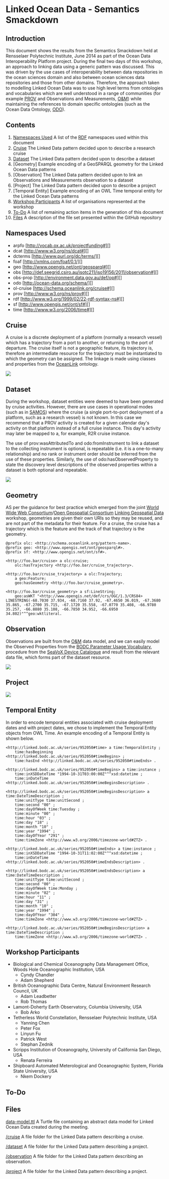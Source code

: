 Linked Ocean Data - Semantics Smackdown
=======================================

Introduction
------------

This document shows the results from the Semantics Smackdown held at 
Rensselaer Polytechnic Institute, June 2014 as part of the Ocean Data 
Interoperability Platform project. During the final two days of this 
workshop, an approach to linking data using a generic pattern was discussed. 
This was driven by the use cases of interoperability between data 
repositories in the ocean sciences domain and also between ocean sciences data 
repositories and those from other domains. Therefore, the approach taken to 
modelling Linked Ocean Data was to use high level terms from ontologies and 
vocabularies which are well understood in a range of communities (for example 
[PROV][prov] and Observations and Measurements, [O&M][om]) while maintaining the 
references to domain specific ontologies (such as the Ocean Data Ontology, 
[ODO][odo]). 

Contents
--------

1. [Namespaces Used][] A list of the [RDF][rdf] namespaces used within 
this document
1. [Cruise] The Linked Data pattern decided upon to describe a research cruise
1. [Dataset] The Linked Data pattern decided upon to describe a dataset
1. [Geometry] Example encoding of a GeoSPARQL geometry for the Linked Ocean
Data patterns
1. [Observation] The Linked Data pattern decided upon to link an Observations 
and Measurements observation to a dataset
1. [Project] The Linked Data pattern decided upon to describe a project
1. [Temporal Entity] Example encoding of an OWL Time temporal entity for the
Linked Ocean Data patterns
1. [Workshop Participants][] A list of organisations represented at the 
workshop
1. [To-Do][] A list of remaining action items in the generation of this 
document
1. [Files][] A description of the file set presented within the GitHub 
repository

Namespaces Used
---------------
+ arpfo [http://vocab.ox.ac.uk/projectfunding#][]
+ dcat [http://www.w3.org/ns/dcat#][]
+ dcterms [http://www.purl.org/dc/terms/][]
+ foaf [http://xmlns.com/foaf/0.1/][]
+ geo [http://www.opengis.net/ont/geosparql#][]
+ obs [http://def.seegrid.csiro.au/isotc211/iso19156/2011/observation#][]
+ obs-prop [http://environment.data.gov.au/def/op#][]
+ odo [http://ocean-data.org/schema/][]
+ ol-cruise [http://schema.oceanlink.org/cruise#][]
+ prov [http://www.w3.org/ns/prov#][]
+ rdf [http://www.w3.org/1999/02/22-rdf-syntax-ns#][]
+ sf [http://www.opengis.net/ont/sf#][]
+ time [http://www.w3.org/2006/time#][]

Cruise
------
A cruise is a discrete deployment of a platform (normally a research vessel)
which has a trajectory from a port to another, or returning to the port of 
departure. The cruise itself is not a geographic feature, its trajectory is,
therefore an intermediate resource for the trajectory must be instantiated to
which the geometry can be assigned. The linkage is made using classes and
properties from the [OceanLink][] ontology.

![](https://raw.githubusercontent.com/LinkedOceanData/smackdown-results/master/cruise/CruisePattern.png)

Dataset
-------
During the workshop, dataset entities were deemed to have been generated by
cruise activities. However, there are use cases in operational modes (such
as in [SAMOS][samos]) where the cruise (a single port-to-port deployment of 
a platform, such as a research vessel) is not known. In this case we 
recommend that a PROV activity is created for a given calendar day's activity
on that platform instead of a full cruise instance. This day's activity may
later be mapped to a, for example, R2R cruise instance.

The use of prov:wasAttributedTo and odo:fromInstrument to link a dataset to 
the collecting instrument is optional, is repeatable (i.e. it is a one-to-many
relationship) and no rank or instrument order should be inferred from the use
of these properties. Similarly, the use of odo:hasObservedProperty to state 
the discovery level descriptions of the observed properties within a dataset is
both optional and repeatable.

![](https://raw.githubusercontent.com/LinkedOceanData/smackdown-results/master/dataset/DatasetPattern.png)

Geometry
--------
AS per the guidance for best practice which emerged from the joint 
[World Wide Web Consortium][W3C]/[Open Geospatial Consortium][OGC] 
[Linking Geospatial Data][lgd14] workshop, geometries are given their own URIs
so they may be reused, and are not part of the metadata for their feature. For
a cruise, the cruise has a trajectory which is the feature and the track of
that trajectory is the geometry.

	@prefix olc: <http://schema.oceanlink.org/pattern-name>.
	@prefix geo: <http://www.opengis.net/ont/geosparql#>.
	@prefix sf: <http://www.opengis.net/ont/sf#>.
	
	<http://foo.bar/cruise> a olc:cruise;
		olc:hasTrajectory <http://foo.bar/cruise_trajectory>.
	
	<http://foo.bar/cruise_trajectory> a olc:Trajectory;
		a geo:Feature;
		geo:hasGeometry <http://foo.bar/cruise_geometry>.
	
	<http://foo.bar/cruise_geometry> a sf:LineString;
		geo:asWKT "<http://www.opengis.net/def/crs/OGC/1.3/CRS84> LINESTRING(-68.7030 37.934, -68.7160 37.92, -67.4650 36.019, -67.3680 35.865, -67.2700 35.715, -67.1720 35.558, -67.0770 35.408, -66.9780 35.257, -66.8880 35.108, -66.7850 34.952, -66.6950 34.802)"^^geo:wktliteral.

Observation
-----------
Observations are built from the [O&M][om] data model, and we can easily model the 
Observed Properties from the [BODC Parameter Usage Vocabulary][P01], procedure
from the [SeaVoX Device Catalogue][L22] and result from the relevant data file, 
which forms part of the dataset resource.

![](https://raw.githubusercontent.com/LinkedOceanData/smackdown-results/master/observation/ObservationPattern.png)

Project
-------
![](https://raw.githubusercontent.com/LinkedOceanData/smackdown-results/master/project/ProjectPattern.png)

Temporal Entity
---------------

In order to encode temporal entities associated with cruise deployment dates 
and with project dates, we chose to implement the Temporal Entity objects
from OWL Time. An example encoding of a Temporal Entity is shown below.

	<http://linked.bodc.ac.uk/series/952050#time> a time:TemporalEntity ;
		time:hasBeginning <http://linked.bodc.ac.uk/series/952050#timeBegins> ;
		time:hasEnd <http://linked.bodc.ac.uk/series/952050#timeEnds> .
	
	<http://linked.bodc.ac.uk/series/952050#timeBegins> a time:instance ;
		time:inXSDDateTime "1994-10-31T03:00:00Z"^^xsd:datetime ;
		time:inDateTime <http://linked.bodc.ac.uk/series/952050#timeBeginsDescription> .
	
	<http://linked.bodc.ac.uk/series/952050#timeBeginsDescription> a time:DateTimeDescription ;
		time:unitType time:unitSecond ;
		time:second "00" ;
		time:dayOfWeek time:Tuesday ;
		time:minute "00" ;
		time:hour "03" ;
		time:day "18" ;
		time:month "10" ;
		time:year "1994" ;
		time:dayOfYear "291" ;
		time:timeZone <http://www.w3.org/2006/timezone-world#ZTZ> .
	
	<http://linked.bodc.ac.uk/series/952050#timeEnds> a time:instance ;
		time:inXSDDateTime "1994-10-31T11:02:00Z"^^xsd:datetime ;
		time:inDateTime <http://linked.bodc.ac.uk/series/952050#timeEndsDescription> .
	
	<http://linked.bodc.ac.uk/series/952050#timeEndsDescription> a time:DateTimeDescription ;
		time:unitType time:unitSecond ;
		time:second "00" ;
		time:dayOfWeek time:Monday ;
		time:minute "02" ;
		time:hour "11" ;
		time:day "31" ;
		time:month "10" ;
		time:year "1994" ;
		time:dayOfYear "304" ;
		time:timeZone <http://www.w3.org/2006/timezone-world#ZTZ> .
	
	<http://linked.bodc.ac.uk/series/952050#timeBeginsDescription> a time:DateTimeDescription ;
		time:timeZone <http://www.w3.org/2006/timezone-world#ZTZ> .

Workshop Participants
---------------------
+ Biological and Chemical Oceanography Data Management Office, Woods Hole 
Oceanographic Institution, USA
  - Cyndy Chandler
  - Adam Shepherd
+ British Oceanographic Data Centre, Natural Environment Research Council, UK
  - Adam Leadbetter
  - Rob Thomas
+ Lamont-Doherty Earth Observatory, Columbia University, USA
  - Bob Arko
+ Tetherless World Constellation, Rensselaer Polytechnic Institute, USA
  - Yanning Chen
  - Peter Fox
  - Linyun Fu
  - Patrick West
  - Stephan Zednik
+ Scripps Institution of Oceanography, University of California San Diego, USA
  - Renata Ferreira
+ Shipboard Automated Meterological and Oceanographic System, 
Florida State University, USA
  - Nkem Dockery

To-Do
-----

Files
-----
[data-model.ttl][] A Turtle file containing an abstract data model for Linked 
Ocean Data created during the meeting.

[/cruise][] A file folder for the Linked Data pattern describing a cruise.

[/dataset][] A file folder for the Linked Data pattern describing a project.

[/observation][] A file folder for the Linked Data pattern describing an observation.

[/project][] A file folder for the Linked Data pattern describing a project.

[//]: # (Reference link declarations)
[/cruise]: https://github.com/LinkedOceanData/smackdown-results/tree/master/cruise
[/dataset]: https://github.com/LinkedOceanData/smackdown-results/tree/master/dataset
[/observation]: https://github.com/LinkedOceanData/smackdown-results/tree/master/observation
[/project]: https://github.com/LinkedOceanData/smackdown-results/tree/master/project
[Cruise]: #cruise
[data-model.ttl]: https://github.com/LinkedOceanData/smackdown-results/blob/master/data_model.ttl
[Dataset]: #dataset
[Files]: #files
[http://def.seegrid.csiro.au/isotc211/iso19156/2011/observation#]: http://def.seegrid.csiro.au/isotc211/iso19156/2011/observation#
[http://environment.data.gov.au/def/op#]: http://environment.data.gov.au/def/op#
[http://ocean-data.org/schema/]: http://ocean-data.org/schema/
[http://schema.oceanlink.org/cruise#]: http://schema.oceanlink.org/cruise
[http://www.opengis.net/ont/geosparql#]: http://www.opengis.net/ont/geosparql#
[http://www.opengis.net/ont/sf#]: http://www.opengis.net/ont/sf#
[http://www.purl.org/dc/terms/]: http://www.purl.org/dc/terms/
[http://vocab.ox.ac.uk/projectfunding#]: http://vocab.ox.ac.uk/projectfunding#
[http://www.w3.org/1999/02/22-rdf-syntax-ns#]: http://www.w3.org/1999/02/22-rdf-syntax-ns#
[http://www.w3.org/2006/time#]: http://www.w3.org/2006/time#
[http://www.w3.org/ns/dcat#]: http://www.w3.org/ns/dcat#
[http://www.w3.org/ns/prov#]: http://www.w3.org/ns/prov#
[http://xmlns.com/foaf/0.1/]: http://xmlns.com/foaf/0.1/
[L22]: http://vocab.nerc.ac.uk/collection/L22/current/
[lgd14]: http://www.w3.org/2014/03/lgd/
[Namespaces Used]: #namespaces-used
[odo]: http://www.ocean-data.org/
[OceanLink]: http://schema.oceanlink.org/
[OGC]: http://www.opengeospatial.org/
[om]: http://www.opengeospatial.org/standards/om
[P01]: http://vocab.nerc.ac.uk/collection/P01/current/
[prov]: http://www.w3.org/TR/2013/NOTE-prov-overview-20130430/
[rdf]: http://www.w3.org/RDF/
[samos]: http://samos.coaps.fsu.edu/html/
[To-Do]: #to-do
[W3C]: http://www.w3.org/
[Workshop Participants]: #workshop-participants